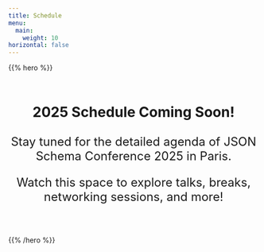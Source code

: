 ```yaml
---
title: Schedule
menu:
  main:
    weight: 10
horizontal: false
---
```


{{% hero %}}

<div style="text-align: center; margin: 4rem 0; font-size: 1.5rem;">
  <h3><strong>2025 Schedule Coming Soon!</strong></h3>
  <p>Stay tuned for the detailed agenda of JSON Schema Conference 2025 in Paris.</p>
  <p>Watch this space to explore talks, breaks, networking sessions, and more!</p>
</div>

{{% /hero %}}
